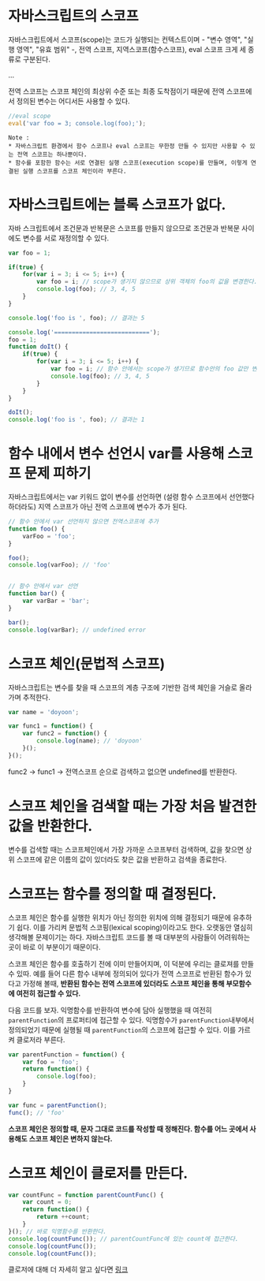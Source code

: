 # 자바스크립트의 스코프

자바스크립트에서 스코프(scope)는 코드가 실행되는 컨텍스트이며 - "변수 영역", "실행 영역", "유효 범위" -, 전역 스코프, 지역스코프(함수스코프), eval 스코프 크게 세 종류로 구분된다.

...

전역 스코프는 스코프 체인의 최상위 수준 또는 최종 도착점이기 때문에 전역 스코프에서 정의된 변수는 어디서든 사용할 수 있다.


```js
//eval scope
eval('var foo = 3; console.log(foo);');
```

```
Note :
* 자바스크립트 환경에서 함수 스코프나 eval 스코프는 무한정 만들 수 있지만 사용할 수 있는 전역 스코프는 하나뿐이다.
* 함수를 포함한 함수는 서로 연결된 실행 스코프(execution scope)를 만들며, 이렇게 연결된 실행 스코프를 스코프 체인이라 부른다.
```

# 자바스크립트에는 블록 스코프가 없다.
자바 스크립트에서 조건문과 반복문은 스코프를 만들지 않으므로 조건문과 반복문 사이에도 변수를 서로 재정의할 수 있다.

```js
var foo = 1;

if(true) {
    for(var i = 3; i <= 5; i++) {
        var foo = i; // scope가 생기지 않으므로 상위 객체의 foo의 값을 변경한다.
        console.log(foo); // 3, 4, 5
    }
}

console.log('foo is ', foo); // 결과는 5

console.log('===========================');
foo = 1;
function doIt() {
    if(true) {
        for(var i = 3; i <= 5; i++) {
            var foo = i; // 함수 안에서는 scope가 생기므로 함수안의 foo 값만 변경된다.
            console.log(foo); // 3, 4, 5
        }
    }
}

doIt();
console.log('foo is ', foo); // 결과는 1
```

# 함수 내에서 변수 선언시 var를 사용해 스코프 문제 피하기
자바스크립트에서는 var 키워드 없이 변수를 선언하면 (설령 함수 스코프에서 선언했다 하더라도) 지역 스코프가 아닌 전역 스코프에 변수가 추가 된다.

```js
// 함수 안에서 var 선언하지 않으면 전역스코프에 추가
function foo() {
    varFoo = 'foo';
}

foo();
console.log(varFoo); // 'foo'


// 함수 안에서 var 선언
function bar() {
    var varBar = 'bar';
}

bar();
console.log(varBar); // undefined error
```

# 스코프 체인(문법적 스코프)

자바스크립트는 변수를 찾을 때 스코프의 계층 구조에 기반한 검색 체인을 거슬로 올라가며 추적한다.

```js
var name = 'doyoon';

var func1 = function() {
    var func2 = function() {
        console.log(name); // 'doyoon'
    }();
}();
```

func2 -> func1 -> 전역스코프 순으로 검색하고 없으면 undefined를 반환한다.

# 스코프 체인을 검색할 때는 가장 처음 발견한 값을 반환한다.

변수를 겁색할 때는 스코프체인에서 가장 가까운 스코프부터 검색하며, 값을 찾으면 상위 스코프에 같은 이름의 값이 있더라도 찾은 값을 반환하고 검색을 종료한다.

# 스코프는 함수를 정의할 때 결정된다.

스코프 체인은 함수를 실행한 위치가 아닌 정의한 위치에 의해 결정되기 때문에 유추하기 쉽다. 이를 가리켜 문법적 스코핑(lexical scoping)이라고도 한다. 오랫동안 열심히 생각해볼 문제이기는 하다. 자바스크립트 코드를 볼 때 대부분의 사람들이 어려워하는 곳이 바로 이 부분이기 때문이다.

스코프 체인은 함수를 호출하기 전에 이미 만들어지며, 이 덕분에 우리는 클로져를 만들 수 있따. 예를 들어 다른 함수 내부에 정의되어 있다가 전역 스코프로 반환된 함수가 있다고 가정해 볼때, **반환된 함수는 전역 스코프에 있더라도 스코프 체인을 통해 부모함수에 여전히 접근할 수 있다.**

다음 코드를 보자. 익명함수를 반환하여 변수에 담아 실행했을 때 여전히 `parentFunction`의 프로퍼티에 접근할 수 있다. 익명함수가 `parentFunction`내부에서 정의되었기 때문에 실행될 때 `parentFunction`의 스코프에 접근할 수 있다. 이를 가르켜 클로저라 부른다.

```js
var parentFunction = function() {
    var foo = 'foo';
    return function() {
        console.log(foo);
    }
}

var func = parentFunction();
func(); // 'foo'
```

**스코프 체인은 정의할 때, 문자 그대로 코드를 작성할 때 정해진다. 함수를 어느 곳에서 사용해도 스코프 체인은 변하지 않는다.**

# 스코프 체인이 클로저를 만든다.

```js
var countFunc = function parentCountFunc() {
    var count = 0;
    return function() {
        return ++count;
    }
}(); // 바로 익명함수를 반환한다.
console.log(countFunc()); // parentCountFunc에 있는 count에 접근한다.
console.log(countFunc());
console.log(countFunc());
```
클로저에 대해 더 자세히 알고 싶다면 [링크](jibbering.com/faq/notes/closures)